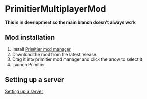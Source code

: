 # PrimitierMultiplayerMod
**This is in development so the main branch doesn't always work**

## Mod installation
1) Install [Primitier mod manager](https://github.com/Xgames123/PrimitierModManager)
2) Download the mod from the latest release.
3) Drag it into primitier mod manager and click the arrow to select it
4) Launch Primitier

## Setting up a server
[Setting up a server](./Documentation/SetupServer.md)